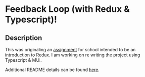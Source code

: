 # Feedback Loop (with Redux & Typescript)!

## Description

This was originaling an [assignment](https://github.com/Alexlloydwhite/redux-feedback-loop) for school intended to be an introduction to Redux. I am working on re writing the project using Typescript & MUI.

Additional README details can be found [here](https://github.com/PrimeAcademy/readme-template/blob/master/README.md).

